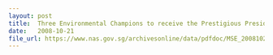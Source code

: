 ```yaml
---
layout: post
title:  Three Environmental Champions to receive the Prestigious President's Award for the Environment
date:   2008-10-21
file_url: https://www.nas.gov.sg/archivesonline/data/pdfdoc/MSE_20081021002.pdf
---
```


